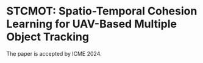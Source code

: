 # STCMOT: Spatio-Temporal Cohesion Learning for UAV-Based Multiple Object Tracking
The paper is accepted by ICME 2024.
